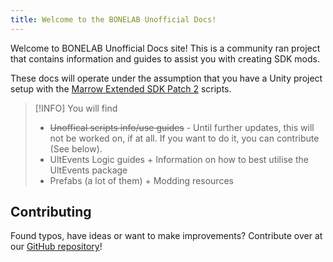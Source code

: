 ```yaml
---
title: Welcome to the BONELAB Unofficial Docs!
---
```


Welcome to BONELAB Unofficial Docs site! This is a community ran project that contains information and guides to assist you with creating SDK mods.

These docs will operate under the assumption that you have a Unity project setup with the [Marrow Extended SDK Patch 2](https://github.com/notnotnotswipez/Marrow-ExtendedSDK-PATCH-2) scripts.

> [!INFO] You will find
> - ~~Unoffical scripts info/use guides~~ - Until further updates, this will not be worked on, if at all. If you want to do it, you can contribute (See below).
> - UltEvents Logic guides  + Information on how to best utilise the UltEvents package
> - Prefabs (a lot of them) + Modding resources

## Contributing

Found typos, have ideas or want to make improvements? Contribute over at our [GitHub repository](https://github.com/Lava-Pals/bl-unofficial-docs)!